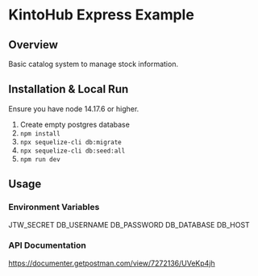 # KintoHub Express Example

## Overview

Basic catalog system to manage stock information.


## Installation & Local Run
Ensure you have node 14.17.6 or higher.

1. Create empty postgres database
2. `npm install`
3. `npx sequelize-cli db:migrate`
4. `npx sequelize-cli db:seed:all`
5. `npm run dev`

## Usage
### Environment Variables
JTW_SECRET
DB_USERNAME
DB_PASSWORD
DB_DATABASE
DB_HOST

### API Documentation

https://documenter.getpostman.com/view/7272136/UVeKp4jh